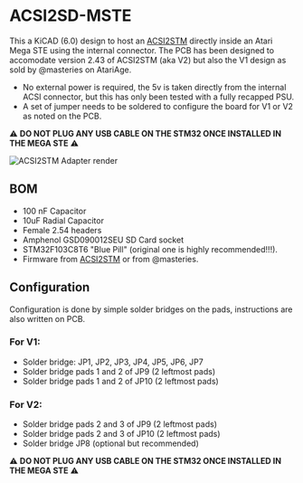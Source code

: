 # ACSI2SD-MSTE
 
This a KiCAD (6.0) design to host an [ACSI2STM](https://github.com/retro16/acsi2stm) directly inside an Atari Mega STE using the internal connector. 
The PCB has been designed to accomodate version 2.43 of ACSI2STM (aka V2) but also the V1 design as sold by @masteries on AtariAge. 
- No external power is required, the 5v is taken directly from the internal ACSI connector, but this has only been tested with a fully recapped PSU. 
- A set of jumper needs to be soldered to configure the board for V1 or V2 as noted on the PCB.

:warning: **DO NOT PLUG ANY USB CABLE ON THE STM32 ONCE INSTALLED IN THE MEGA STE** :warning:

![ACSI2STM Adapter render](https://github.com/olivierjan/ACSI2SD-MSTE/blob/main/ACSI2SD%20MSTE.png)

## BOM
- 100 nF Capacitor
- 10uF Radial Capacitor
- Female 2.54 headers
- Amphenol GSD090012SEU SD Card socket
- STM32F103C8T6 "Blue Pill" (original one is highly recommended!!!). 
- Firmware from [ACSI2STM](https://github.com/retro16/acsi2stm) or from @masteries. 

## Configuration
Configuration is done by simple solder bridges on the pads, instructions are also written on PCB.

### For V1:
- Solder bridge: JP1, JP2, JP3, JP4, JP5, JP6, JP7
- Solder bridge pads 1 and 2 of JP9 (2 leftmost pads)
- Solder bridge pads 1 and 2 of JP10 (2 leftmost pads)

### For V2: 
- Solder bridge pads 2 and 3 of JP9 (2 leftmost pads)
- Solder bridge pads 2 and 3 of JP10 (2 leftmost pads)
- Solder bridge JP8 (optional but recommended)

:warning: **DO NOT PLUG ANY USB CABLE ON THE STM32 ONCE INSTALLED IN THE MEGA STE** :warning:

